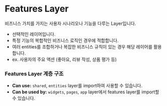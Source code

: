 # Features Layer

비즈니스 가치를 가지는 사용자 시나리오나 기능을 다루는 Layer입니다.

- 선택적인 레이어입니다.
- 특정 기능의 복합적인 비즈니스 로직인 경우에 적합합니다.
- 여러 entities를 조합하거나 복잡한 비즈니스 규칙이 있는 경우 해당 레이어를 활용합니다.
- ex. 사용자의 주요 액션 (좋아요, 리뷰 작성, 상품 평가 등)

### Features Layer 계층 구조

- **Can use:** `shared`, `entities` layer를 import하여 사용할 수 있습니다.
- **Can be used by:** `widgets`, `pages`, `app` layer에서 features layer를 import할 수 있습니다.
